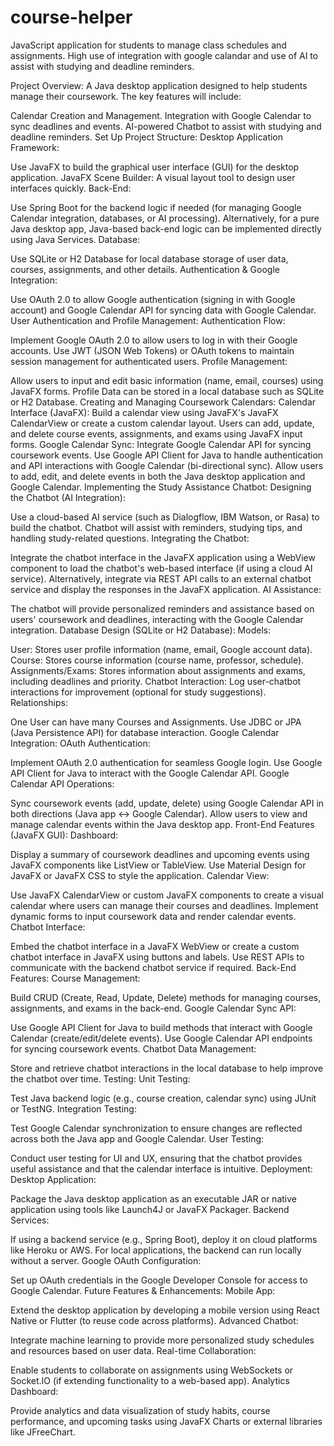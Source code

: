 # course-helper
JavaScript application for students to manage class schedules and assignments. High use of integration with google calandar and use of AI to assist with studying and deadline reminders.


Project Overview:
A Java desktop application designed to help students manage their coursework. The key features will include:

Calendar Creation and Management.
Integration with Google Calendar to sync deadlines and events.
AI-powered Chatbot to assist with studying and deadline reminders.
Set Up Project Structure:
Desktop Application Framework:

Use JavaFX to build the graphical user interface (GUI) for the desktop application.
JavaFX Scene Builder: A visual layout tool to design user interfaces quickly.
Back-End:

Use Spring Boot for the backend logic if needed (for managing Google Calendar integration, databases, or AI processing). Alternatively, for a pure Java desktop app, Java-based back-end logic can be implemented directly using Java Services.
Database:

Use SQLite or H2 Database for local database storage of user data, courses, assignments, and other details.
Authentication & Google Integration:

Use OAuth 2.0 to allow Google authentication (signing in with Google account) and Google Calendar API for syncing data with Google Calendar.
User Authentication and Profile Management:
Authentication Flow:

Implement Google OAuth 2.0 to allow users to log in with their Google accounts.
Use JWT (JSON Web Tokens) or OAuth tokens to maintain session management for authenticated users.
Profile Management:

Allow users to input and edit basic information (name, email, courses) using JavaFX forms.
Profile Data can be stored in a local database such as SQLite or H2 Database.
Creating and Managing Coursework Calendars:
Calendar Interface (JavaFX):
Build a calendar view using JavaFX's JavaFX CalendarView or create a custom calendar layout.
Users can add, update, and delete course events, assignments, and exams using JavaFX input forms.
Google Calendar Sync:
Integrate Google Calendar API for syncing coursework events.
Use Google API Client for Java to handle authentication and API interactions with Google Calendar (bi-directional sync).
Allow users to add, edit, and delete events in both the Java desktop application and Google Calendar.
Implementing the Study Assistance Chatbot:
Designing the Chatbot (AI Integration):

Use a cloud-based AI service (such as Dialogflow, IBM Watson, or Rasa) to build the chatbot.
Chatbot will assist with reminders, studying tips, and handling study-related questions.
Integrating the Chatbot:

Integrate the chatbot interface in the JavaFX application using a WebView component to load the chatbot's web-based interface (if using a cloud AI service).
Alternatively, integrate via REST API calls to an external chatbot service and display the responses in the JavaFX application.
AI Assistance:

The chatbot will provide personalized reminders and assistance based on users' coursework and deadlines, interacting with the Google Calendar integration.
Database Design (SQLite or H2 Database):
Models:

User: Stores user profile information (name, email, Google account data).
Course: Stores course information (course name, professor, schedule).
Assignments/Exams: Stores information about assignments and exams, including deadlines and priority.
Chatbot Interaction: Log user-chatbot interactions for improvement (optional for study suggestions).
Relationships:

One User can have many Courses and Assignments.
Use JDBC or JPA (Java Persistence API) for database interaction.
Google Calendar Integration:
OAuth Authentication:

Implement OAuth 2.0 authentication for seamless Google login.
Use Google API Client for Java to interact with the Google Calendar API.
Google Calendar API Operations:

Sync coursework events (add, update, delete) using Google Calendar API in both directions (Java app ↔ Google Calendar).
Allow users to view and manage calendar events within the Java desktop app.
Front-End Features (JavaFX GUI):
Dashboard:

Display a summary of coursework deadlines and upcoming events using JavaFX components like ListView or TableView.
Use Material Design for JavaFX or JavaFX CSS to style the application.
Calendar View:

Use JavaFX CalendarView or custom JavaFX components to create a visual calendar where users can manage their courses and deadlines.
Implement dynamic forms to input coursework data and render calendar events.
Chatbot Interface:

Embed the chatbot interface in a JavaFX WebView or create a custom chatbot interface in JavaFX using buttons and labels.
Use REST APIs to communicate with the backend chatbot service if required.
Back-End Features:
Course Management:

Build CRUD (Create, Read, Update, Delete) methods for managing courses, assignments, and exams in the back-end.
Google Calendar Sync API:

Use Google API Client for Java to build methods that interact with Google Calendar (create/edit/delete events).
Use Google Calendar API endpoints for syncing coursework events.
Chatbot Data Management:

Store and retrieve chatbot interactions in the local database to help improve the chatbot over time.
Testing:
Unit Testing:

Test Java backend logic (e.g., course creation, calendar sync) using JUnit or TestNG.
Integration Testing:

Test Google Calendar synchronization to ensure changes are reflected across both the Java app and Google Calendar.
User Testing:

Conduct user testing for UI and UX, ensuring that the chatbot provides useful assistance and that the calendar interface is intuitive.
Deployment:
Desktop Application:

Package the Java desktop application as an executable JAR or native application using tools like Launch4J or JavaFX Packager.
Backend Services:

If using a backend service (e.g., Spring Boot), deploy it on cloud platforms like Heroku or AWS.
For local applications, the backend can run locally without a server.
Google OAuth Configuration:

Set up OAuth credentials in the Google Developer Console for access to Google Calendar.
Future Features & Enhancements:
Mobile App:

Extend the desktop application by developing a mobile version using React Native or Flutter (to reuse code across platforms).
Advanced Chatbot:

Integrate machine learning to provide more personalized study schedules and resources based on user data.
Real-time Collaboration:

Enable students to collaborate on assignments using WebSockets or Socket.IO (if extending functionality to a web-based app).
Analytics Dashboard:

Provide analytics and data visualization of study habits, course performance, and upcoming tasks using JavaFX Charts or external libraries like JFreeChart.
